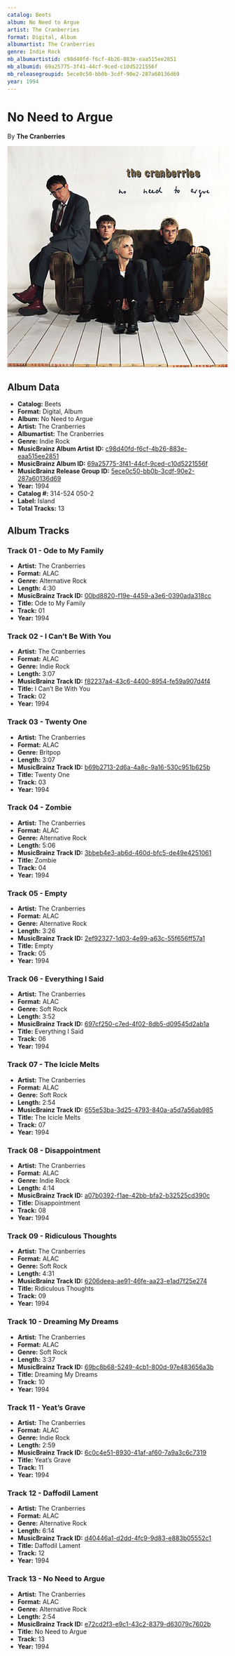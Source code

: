 ```yaml
---
catalog: Beets
album: No Need to Argue
artist: The Cranberries
format: Digital, Album
albumartist: The Cranberries
genre: Indie Rock
mb_albumartistid: c98d40fd-f6cf-4b26-883e-eaa515ee2851
mb_albumid: 69a25775-3f41-44cf-9ced-c10d5221556f
mb_releasegroupid: 5ece0c50-bb0b-3cdf-90e2-287a60136d69
year: 1994
---
```


# No Need to Argue

By **The Cranberries**

![](../../assets/beetscovers/The_Cranberries-No_Need_to_Argue.jpg)

## Album Data

- **Catalog:** Beets
- **Format:** Digital, Album
- **Album:** No Need to Argue
- **Artist:** The Cranberries
- **Albumartist:** The Cranberries
- **Genre:** Indie Rock
- **MusicBrainz Album Artist ID:** [c98d40fd-f6cf-4b26-883e-eaa515ee2851](https://musicbrainz.org/artist/c98d40fd-f6cf-4b26-883e-eaa515ee2851)
- **MusicBrainz Album ID:** [69a25775-3f41-44cf-9ced-c10d5221556f](https://musicbrainz.org/release/69a25775-3f41-44cf-9ced-c10d5221556f)
- **MusicBrainz Release Group ID:** [5ece0c50-bb0b-3cdf-90e2-287a60136d69](https://musicbrainz.org/release-group/5ece0c50-bb0b-3cdf-90e2-287a60136d69)
- **Year:** 1994
- **Catalog #:** 314-524 050-2
- **Label:** Island
- **Total Tracks:** 13

## Album Tracks

### Track 01 - Ode to My Family

- **Artist:** The Cranberries
- **Format:** ALAC
- **Genre:** Alternative Rock
- **Length:** 4:30
- **MusicBrainz Track ID:** [00bd8820-f19e-4459-a3e6-0390ada318cc](https://musicbrainz.org/recording/00bd8820-f19e-4459-a3e6-0390ada318cc)
- **Title:** Ode to My Family
- **Track:** 01
- **Year:** 1994

### Track 02 - I Can’t Be With You

- **Artist:** The Cranberries
- **Format:** ALAC
- **Genre:** Indie Rock
- **Length:** 3:07
- **MusicBrainz Track ID:** [f82237a4-43c6-4400-8954-fe59a907d4f4](https://musicbrainz.org/recording/f82237a4-43c6-4400-8954-fe59a907d4f4)
- **Title:** I Can’t Be With You
- **Track:** 02
- **Year:** 1994

### Track 03 - Twenty One

- **Artist:** The Cranberries
- **Format:** ALAC
- **Genre:** Britpop
- **Length:** 3:07
- **MusicBrainz Track ID:** [b69b2713-2d6a-4a8c-9a16-530c951b625b](https://musicbrainz.org/recording/b69b2713-2d6a-4a8c-9a16-530c951b625b)
- **Title:** Twenty One
- **Track:** 03
- **Year:** 1994

### Track 04 - Zombie

- **Artist:** The Cranberries
- **Format:** ALAC
- **Genre:** Alternative Rock
- **Length:** 5:06
- **MusicBrainz Track ID:** [3bbeb4e3-ab6d-460d-bfc5-de49e4251061](https://musicbrainz.org/recording/3bbeb4e3-ab6d-460d-bfc5-de49e4251061)
- **Title:** Zombie
- **Track:** 04
- **Year:** 1994

### Track 05 - Empty

- **Artist:** The Cranberries
- **Format:** ALAC
- **Genre:** Alternative Rock
- **Length:** 3:26
- **MusicBrainz Track ID:** [2ef92327-1d03-4e99-a63c-55f656ff57a1](https://musicbrainz.org/recording/2ef92327-1d03-4e99-a63c-55f656ff57a1)
- **Title:** Empty
- **Track:** 05
- **Year:** 1994

### Track 06 - Everything I Said

- **Artist:** The Cranberries
- **Format:** ALAC
- **Genre:** Soft Rock
- **Length:** 3:52
- **MusicBrainz Track ID:** [697cf250-c7ed-4f02-8db5-d09545d2ab1a](https://musicbrainz.org/recording/697cf250-c7ed-4f02-8db5-d09545d2ab1a)
- **Title:** Everything I Said
- **Track:** 06
- **Year:** 1994

### Track 07 - The Icicle Melts

- **Artist:** The Cranberries
- **Format:** ALAC
- **Genre:** Soft Rock
- **Length:** 2:54
- **MusicBrainz Track ID:** [655e53ba-3d25-4793-840a-a5d7a56ab985](https://musicbrainz.org/recording/655e53ba-3d25-4793-840a-a5d7a56ab985)
- **Title:** The Icicle Melts
- **Track:** 07
- **Year:** 1994

### Track 08 - Disappointment

- **Artist:** The Cranberries
- **Format:** ALAC
- **Genre:** Indie Rock
- **Length:** 4:14
- **MusicBrainz Track ID:** [a07b0392-f1ae-42bb-bfa2-b32525cd390c](https://musicbrainz.org/recording/a07b0392-f1ae-42bb-bfa2-b32525cd390c)
- **Title:** Disappointment
- **Track:** 08
- **Year:** 1994

### Track 09 - Ridiculous Thoughts

- **Artist:** The Cranberries
- **Format:** ALAC
- **Genre:** Soft Rock
- **Length:** 4:31
- **MusicBrainz Track ID:** [6206deea-ae91-46fe-aa23-e1ad7f25e274](https://musicbrainz.org/recording/6206deea-ae91-46fe-aa23-e1ad7f25e274)
- **Title:** Ridiculous Thoughts
- **Track:** 09
- **Year:** 1994

### Track 10 - Dreaming My Dreams

- **Artist:** The Cranberries
- **Format:** ALAC
- **Genre:** Soft Rock
- **Length:** 3:37
- **MusicBrainz Track ID:** [69bc8b68-5249-4cb1-800d-97e483656a3b](https://musicbrainz.org/recording/69bc8b68-5249-4cb1-800d-97e483656a3b)
- **Title:** Dreaming My Dreams
- **Track:** 10
- **Year:** 1994

### Track 11 - Yeat’s Grave

- **Artist:** The Cranberries
- **Format:** ALAC
- **Genre:** Indie Rock
- **Length:** 2:59
- **MusicBrainz Track ID:** [6c0c4e51-8930-41af-af60-7a9a3c6c7319](https://musicbrainz.org/recording/6c0c4e51-8930-41af-af60-7a9a3c6c7319)
- **Title:** Yeat’s Grave
- **Track:** 11
- **Year:** 1994

### Track 12 - Daffodil Lament

- **Artist:** The Cranberries
- **Format:** ALAC
- **Genre:** Alternative Rock
- **Length:** 6:14
- **MusicBrainz Track ID:** [d40446a1-d2dd-4fc9-9d83-e883b05552c1](https://musicbrainz.org/recording/d40446a1-d2dd-4fc9-9d83-e883b05552c1)
- **Title:** Daffodil Lament
- **Track:** 12
- **Year:** 1994

### Track 13 - No Need to Argue

- **Artist:** The Cranberries
- **Format:** ALAC
- **Genre:** Alternative Rock
- **Length:** 2:54
- **MusicBrainz Track ID:** [e72cd2f3-e9c1-43c2-8379-d63079c7602b](https://musicbrainz.org/recording/e72cd2f3-e9c1-43c2-8379-d63079c7602b)
- **Title:** No Need to Argue
- **Track:** 13
- **Year:** 1994

